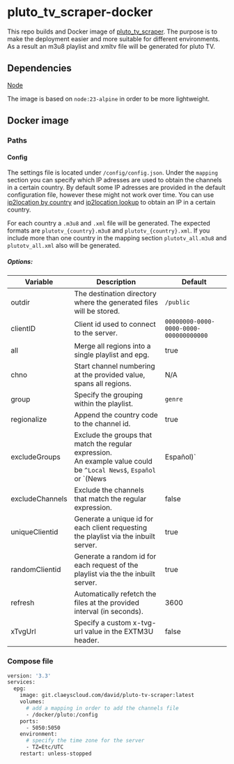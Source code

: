 # pluto_tv_scraper-docker

This repo builds and Docker image of [pluto_tv_scraper](https://github.com/4v3ngR/pluto_tv_scraper).
The purpose is to make the deployment easier and more suitable for different environments.
As a result an m3u8 playlist and xmltv file will be generated for pluto TV.

## Dependencies
[Node](https://nodejs.org/en)<br>

The image is based on `node:23-alpine` in order to be more lightweight.

## Docker image


### Paths

#### Config

The settings file is located under `/config/config.json`.
Under the `mapping` section you can specify which IP adresses are used to obtain the channels in a certain country.
By default some IP adresses are provided in the default configuration file, however these might not work over time.
You can use [ip2location by country](https://lite.ip2location.com/ip-address-ranges-by-country) and [ip2location lookup](https://www.iplocation.net/ip-lookup) to obtain an IP in a certain country.

For each country a `.m3u8` and `.xml` file will be generated.
The expected formats are `plutotv_{country}.m3u8` and `plutotv_{country}.xml`.
If you include more than one country in the mapping section `plutotv_all.m3u8` and `plutotv_all.xml` also will be generated.

##### Options:

| Variable                      | Description                                                                          | Default                                |
|-------------------------------|------------------------------------------------------------------------------------- |----------------------------------------|
| outdir                        | The destination directory where the generated files will be stored.                  | `/public`                              |
| clientID                      | Client id used to connect to the server.                                             | `00000000-0000-0000-0000-000000000000` |
| all                           | Merge all regions into a single playlist and epg.                                    | true                                   |
| chno                          | Start channel numbering at the provided value, spans all regions.                    | N/A                                    |
| group                         | Specify the grouping within the playlist.                                            | `genre`                                |
| regionalize                   | Append the country code to the channel id.                                           | true                                   |
| excludeGroups                 | Exclude the groups that match the regular expression.<br>An example value could be `^Local News$`, `Español` or `(News|Español)` | false                                  |
| excludeChannels               | Exclude the channels that match the regular expression.                              | false                                  |
| uniqueClientid                | Generate a unique id for each client requesting the playlist via the inbuilt server. | true                                   |
| randomClientid                | Generate a random id for each request of the playlist via the the inbuilt server.    | true                                   |
| refresh                       | Automatically refetch the files at the provided interval (in seconds).               | 3600                                   |
| xTvgUrl                       | Specify a custom x-tvg-url value in the EXTM3U header.                               | false                                  |

### Compose file

```sh
version: '3.3'
services:
  epg:
    image: git.claeyscloud.com/david/pluto-tv-scraper:latest
    volumes:
      # add a mapping in order to add the channels file
      - /docker/pluto:/config
    ports:
      - 5050:5050
    environment:
      # specify the time zone for the server
      - TZ=Etc/UTC
    restart: unless-stopped
```